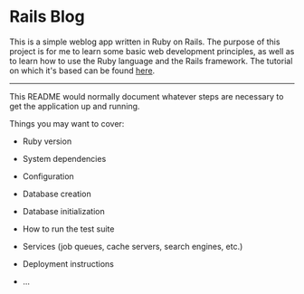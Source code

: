 # Rails Blog

This is a simple weblog app written in Ruby on Rails. The purpose of this project
is for me to learn some basic web development principles, as well as to learn how
to use the Ruby language and the Rails framework. The tutorial on which it's based
can be found [here](https://guides.rubyonrails.org/getting_started.html).

------

This README would normally document whatever steps are necessary to get the
application up and running.

Things you may want to cover:

* Ruby version

* System dependencies

* Configuration

* Database creation

* Database initialization

* How to run the test suite

* Services (job queues, cache servers, search engines, etc.)

* Deployment instructions

* ...
